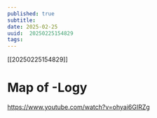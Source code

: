 ```yaml
---
published: true
subtitle: 
date: 2025-02-25
uuid:  20250225154829
tags: 
---
```


[[20250225154829]]

# Map of -Logy

https://www.youtube.com/watch?v=ohyai6GIRZg